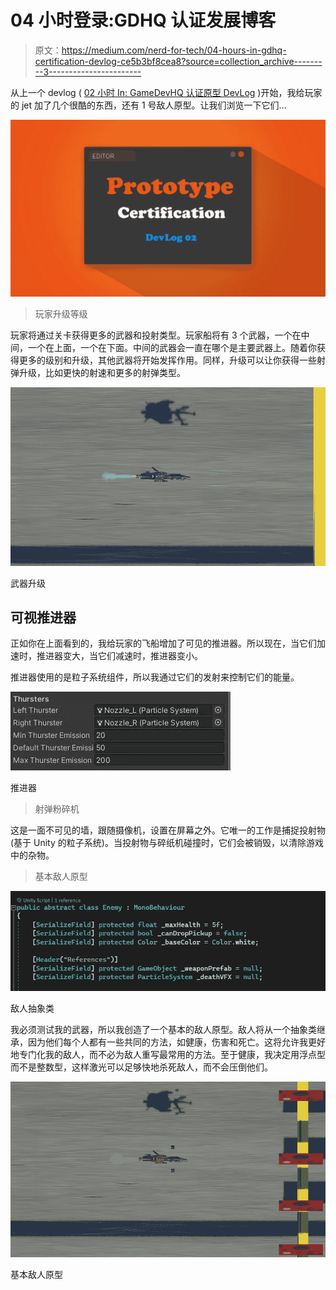 # 04 小时登录:GDHQ 认证发展博客

> 原文：<https://medium.com/nerd-for-tech/04-hours-in-gdhq-certification-devlog-ce5b3bf8cea8?source=collection_archive---------3----------------------->

从上一个 devlog ( [02 小时 In: GameDevHQ 认证原型 DevLog](https://novusxdev.medium.com/02-hours-in-gamedevhq-certification-prototype-devlog-cb69f02749ae) )开始，我给玩家的 jet 加了几个很酷的东西，还有 1 号敌人原型。让我们浏览一下它们…

![](img/a284dd773fe7221c58b2cabac1e200e8.png)

> 玩家升级等级

玩家将通过关卡获得更多的武器和投射类型。玩家船将有 3 个武器，一个在中间，一个在上面，一个在下面。中间的武器会一直在哪个是主要武器上。随着你获得更多的级别和升级，其他武器将开始发挥作用。同样，升级可以让你获得一些射弹升级，比如更快的射速和更多的射弹类型。

![](img/a565bec57c0a83c5cf792835d014328b.png)

武器升级

## 可视推进器

正如你在上面看到的，我给玩家的飞船增加了可见的推进器。所以现在，当它们加速时，推进器变大，当它们减速时，推进器变小。

推进器使用的是粒子系统组件，所以我通过它们的发射来控制它们的能量。

![](img/c17f8122889fa1d40b2c9219f34db745.png)

推进器

> 射弹粉碎机

这是一面不可见的墙，跟随摄像机，设置在屏幕之外。它唯一的工作是捕捉投射物(基于 Unity 的粒子系统)。当投射物与碎纸机碰撞时，它们会被销毁，以清除游戏中的杂物。

> 基本敌人原型

![](img/2cbd7008e38a36b75e99244630423835.png)

敌人抽象类

我必须测试我的武器，所以我创造了一个基本的敌人原型。敌人将从一个抽象类继承，因为他们每个人都有一些共同的方法，如健康，伤害和死亡。这将允许我更好地专门化我的敌人，而不必为敌人重写最常用的方法。至于健康，我决定用浮点型而不是整数型，这样激光可以足够快地杀死敌人，而不会压倒他们。

![](img/dc987a490a26f2f4064cf98458414249.png)

基本敌人原型